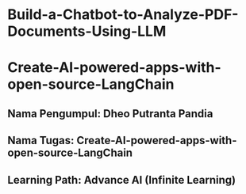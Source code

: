 # Build-a-Chatbot-to-Analyze-PDF-Documents-Using-LLM
# Create-AI-powered-apps-with-open-source-LangChain
## Nama Pengumpul: Dheo Putranta Pandia
## Nama Tugas: Create-AI-powered-apps-with-open-source-LangChain
## Learning Path: Advance AI (Infinite Learning)
